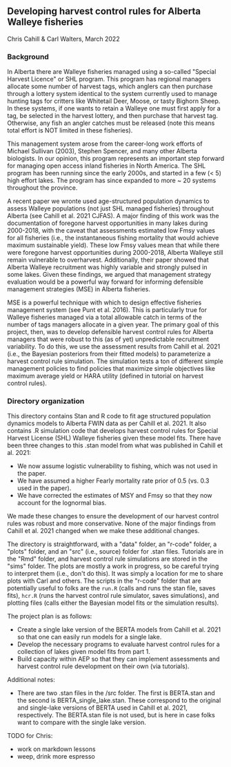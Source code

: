## Developing harvest control rules for Alberta Walleye fisheries
Chris Cahill & Carl Walters, March 2022

### Background
In Alberta there are Walleye fisheries managed using a so-called "Special Harvest Licence" or SHL program.  This program has regional managers allocate some number of harvest tags, which anglers can then purchase through a lottery system identical to the system currently used to manage hunting tags for critters like Whitetail Deer, Moose, or tasty Bighorn Sheep.  In these systems, if one wants to retain a Walleye one must first apply for a tag, be selected in the harvest lottery, and then purchase that  harvest tag.  Otherwise, any fish an angler catches must be released (note this means total effort is NOT limited in these fisheries).

This management system arose from the career-long work efforts of Michael Sullivan (2003), Stephen Spencer, and many other Alberta biologists.  In our opinion, this program represents an important step forward for managing open access inland fisheries in North America. The SHL program has been running since the early 2000s, and started in a few (< 5) high effort lakes.  The program has since expanded to more ~ 20 systems throughout the province. 

A recent paper we wronte used age-structured population dynamics to assess Walleye populations (not just SHL managed fisheries) throughout Alberta (see Cahill et al. 2021 CJFAS).  A major finding of this work was the documentation of foregone harvest opportunities in many lakes during 2000-2018, with the caveat that assessments estimated low Fmsy values for all fisheries (i.e., the instantaneous fishing mortality that would achieve maximum sustainable yield).  These low Fmsy values mean that while there were foregone harvest opportunities during 2000-2018, Alberta Walleye still remain vulnerable to overharvest.  Additionally, their paper showed that Alberta Walleye recruitment was highly variable and strongly pulsed in some lakes.  Given these findings, we argued that management strategy evaluation would be a powerful way forward for informing defensible management strategies (MSE) in Alberta fisheries. 

MSE is a powerful technique with which to design effective fisheries management system (see Punt et al. 2016).  This is particularly true for Walleye fisheries managed via a total allowable catch in terms of the number of tags managers allocate in a given year. The primary goal of this project, then, was to develop defensible harvest control rules for Alberta managers that were robust to this (as of yet) unpredictable recruitment variability.  To do this, we use the assessment results from Cahill et al. 2021 (i.e., the Bayesian posteriors from their fitted models) to parameterize a harvest control rule simulation.  The simulation tests a ton of different simple management policies to find policies that maximize simple objectives like maximum average yield or HARA utility (defined in tutorial on harvest control rules).

### Directory organization
This directory contains Stan and R code to fit age structured population dynamics models to Alberta FWIN data as per Cahill et al. 2021.  It also contains .R simulation code that develops harvest control rules for Special Harvest License (SHL) Walleye fisheries given these model fits. There have been three changes to this .stan model from what was published in Cahill et al. 2021:

* We now assume logistic vulnerability to fishing, which was not used in the paper.
* We have assumed a higher Fearly mortality rate prior of 0.5 (vs. 0.3 used in the paper). 
* We have corrected the estimates of MSY and Fmsy so that they now account for the lognormal bias. 

We made these changes to ensure the development of our harvest control rules was robust and more conservative.  None of the major findings from Cahill et al. 2021 changed when we make these additional changes. 

The directory is straightforward, with a "data" folder, an "r-code" folder, a "plots" folder, and an "src" (i.e., source) folder for .stan files. Tutorials are in the "Rmd" folder, and harvest control rule simulations are stored in the "sims" folder. The plots are mostly a work in progress, so be careful trying to interpret them (i.e., don't do this).  It was simply a location for me to share plots with Carl and others.  The scripts in the "r-code" folder that are potentially useful to folks are the `run.R` (calls and runs the stan file, saves fits), `hcr.R` (runs the harvest control rule simulator, saves simulations), and plotting files (calls either the Bayesian model fits or the simulation results). 

The project plan is as follows:

* Create a single lake version of the BERTA models from Cahill et al. 2021 so that one can easily run models for a single lake.
* Develop the necessary programs to evaluate harvest control rules for a collection of lakes given model fits from part 1. 
* Build capacity within AEP so that they can implement assessments and harvest control rule development on their own (via tutorials).

Additional notes:

* There are two .stan files in the /src folder.  The first is BERTA.stan and the second is BERTA_single_lake.stan.  These correspond to the original and single-lake versions of BERTA used in Cahill et al. 2021, respectively. The BERTA.stan file is not used, but is here in case folks want to compare with the single lake version. 

TODO for Chris: 
* work on markdown lessons 
* weep, drink more espresso 